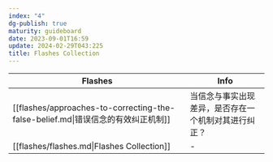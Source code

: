 ```yaml
---
index: "4"
dg-publish: true
maturity: guideboard
date: 2023-09-01T16:59
update: 2024-02-29T043:225
title: Flashes Collection
---
```


| Flashes                                                               | Info                       |
| --------------------------------------------------------------------- | -------------------------- |
| [[flashes/approaches-to-correcting-the-false-belief.md\|错误信念的有效纠正机制]] | 当信念与事实出现差异，是否存在一个机制对其进行纠正？ |
| [[flashes/flashes.md\|Flashes Collection]]                            | \-                         |

